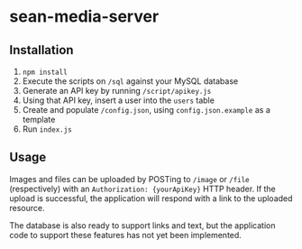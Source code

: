 # sean-media-server

## Installation
1. `npm install`
2. Execute the scripts on `/sql` against your MySQL database
3. Generate an API key by running `/script/apikey.js`
4. Using that API key, insert a user into the `users` table
5. Create and populate `/config.json`, using `config.json.example` as a template
6. Run `index.js`

## Usage
Images and files can be uploaded by POSTing to `/image` or `/file` (respectively) with an `Authorization: {yourApiKey}` HTTP header. If the upload is successful, the application will respond with a link to the uploaded resource.

The database is also ready to support links and text, but the application code to support these features has not yet been implemented.
